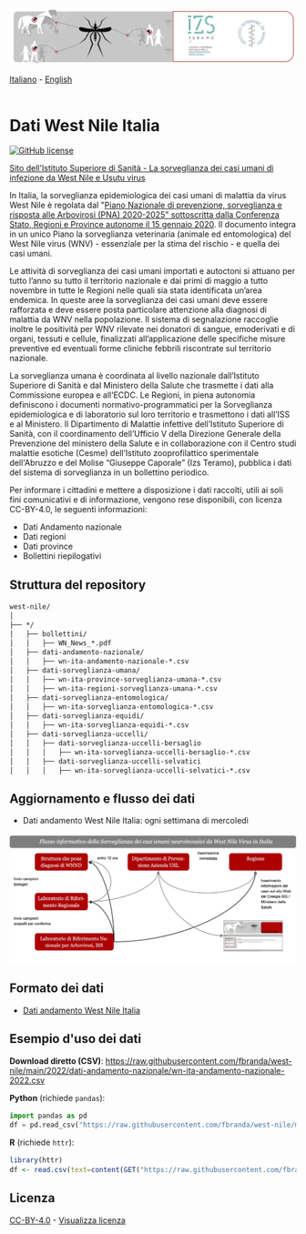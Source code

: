 <img src="https://github.com/fbranda/west-nile/blob/main/assets/img/logo-wn.jpg" alt="WNV" data-canonical-src="https://github.com/fbranda/west-nile/blob/main/assets/img/logo-wn.jpg" width="900"/>

[Italiano](README.md) - [English](README_EN.md)<br><br>

# Dati West Nile Italia

[![GitHub license](https://img.shields.io/badge/License-Creative%20Commons%20Attribution%204.0%20International-blue)](https://github.com/fbranda/west-nile/blob/main/LICENSE.md)

[Sito dell'Istituto Superiore di Sanità - La sorveglianza dei casi umani di infezione da West Nile e Usutu virus
](https://www.epicentro.iss.it/westnile/bollettino)


In Italia, la sorveglianza epidemiologica dei casi umani di malattia da virus West Nile è regolata dal "[Piano Nazionale di prevenzione, sorveglianza e risposta alle Arbovirosi (PNA) 2020-2025" sottoscritta dalla Conferenza Stato, Regioni e Province autonome il 15 gennaio 2020](https://www.statoregioni.it/media/2371/p-1-csr-rep-n-1-15gen2020.pdf). Il documento integra in un unico Piano la sorveglianza veterinaria (animale ed entomologica) del West Nile virus (WNV) - essenziale per la stima del rischio - e quella dei casi umani. 

Le attività di sorveglianza dei casi umani importati e autoctoni si attuano per tutto l’anno su tutto il territorio nazionale e dai primi di maggio a tutto novembre in tutte le Regioni nelle quali sia stata identificata un’area endemica. In queste aree la sorveglianza dei casi umani deve essere rafforzata e deve essere posta particolare attenzione alla diagnosi di malattia da WNV nella popolazione. Il sistema di segnalazione raccoglie inoltre le positività per WNV rilevate nei donatori di sangue, emoderivati e di organi, tessuti e cellule, finalizzati all’applicazione delle specifiche misure preventive ed eventuali forme cliniche febbrili riscontrate sul territorio nazionale.

La sorveglianza umana è coordinata al livello nazionale dall’Istituto Superiore di Sanità e dal Ministero della Salute che trasmette i dati alla Commissione europea e all’ECDC. Le Regioni, in piena autonomia definiscono i documenti normativo-programmatici per la Sorveglianza epidemiologica e di laboratorio sul loro territorio e trasmettono i dati all’ISS e al Ministero. Il Dipartimento di Malattie infettive dell’Istituto Superiore di Sanità, con il coordinamento dell’Ufficio V della Direzione Generale della Prevenzione del ministero della Salute e in collaborazione con il Centro studi malattie esotiche (Cesme) dell’Istituto zooprofilattico sperimentale dell'Abruzzo e del Molise “Giuseppe Caporale” (Izs Teramo), pubblica i dati del sistema di sorveglianza in un bollettino periodico.

Per informare i cittadini e mettere a disposizione i dati raccolti, utili ai soli fini comunicativi e di informazione, vengono rese disponibili, con licenza CC-BY-4.0, le seguenti informazioni:

- Dati Andamento nazionale
- Dati regioni
- Dati province
- Bollettini riepilogativi

## Struttura del repository
```
west-nile/
│
├── */
│   ├── bollettini/
│   │   ├── WN_News_*.pdf
│   ├── dati-andamento-nazionale/
│   │   ├── wn-ita-andamento-nazionale-*.csv
│   ├── dati-sorveglianza-umana/
│   │   ├── wn-ita-province-sorveglianza-umana-*.csv
│   │   ├── wn-ita-regioni-sorveglianza-umana-*.csv
│   ├── dati-sorveglianza-entomologica/
│   │   ├── wn-ita-sorveglianza-entomologica-*.csv
│   ├── dati-sorveglianza-equidi/
│   │   ├── wn-ita-sorveglianza-equidi-*.csv
│   ├── dati-sorveglianza-uccelli/
│   │   ├── dati-sorveglianza-uccelli-bersaglio
│   │   │   ├── wn-ita-sorveglianza-uccelli-bersaglio-*.csv
│   │   ├── dati-sorveglianza-uccelli-selvatici
│   │   │   ├── wn-ita-sorveglianza-uccelli-selvatici-*.csv
```

## Aggiornamento e flusso dei dati

- Dati andamento West Nile Italia: ogni settimana di mercoledì

<img src="https://github.com/fbranda/west-nile/blob/main/assets/img/esempio-flusso.jpg" alt="WNV" data-canonical-src="https://github.com/fbranda/west-nile/blob/main/assets/img/esempio-flusso.jpg"/>


## Formato dei dati

- [Dati andamento West Nile Italia](dati-andamento-wnv-italia.md)<br>

## Esempio d'uso dei dati

**Download diretto (CSV)**: https://raw.githubusercontent.com/fbranda/west-nile/main/2022/dati-andamento-nazionale/wn-ita-andamento-nazionale-2022.csv

**Python** (richiede `pandas`):
```python
import pandas as pd
df = pd.read_csv("https://raw.githubusercontent.com/fbranda/west-nile/main/2022/dati-andamento-nazionale/wn-ita-andamento-nazionale-2022.csv")
```

**R** (richiede `httr`):
```r
library(httr)
df <- read.csv(text=content(GET("https://raw.githubusercontent.com/fbranda/west-nile/main/2022/dati-andamento-nazionale/wn-ita-andamento-nazionale-2022.csv")))
```

## Licenza

[CC-BY-4.0](https://creativecommons.org/licenses/by/4.0/deed.it) - [Visualizza licenza](https://github.com/fbranda/west-nile/blob/main/LICENSE.md)
